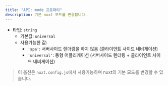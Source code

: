 ```yaml
---
title: "API: mode 프로퍼티"
description: 기본 nuxt 모드를 변경합니다.
---
```


- 타입: `string`
  - 기본값: `universal`
  - 사용가능한 값:
    - `'spa'`: 서버사이드 렌더링을 하지 않음 (클라이언트 사이드 네비게이션)
    - `'universal'`: 동형 어플리케이션 (서버사이드 렌더링 + 클라이언트 사이드 네비게이션)

> 이 옵션은 `nuxt.config.js`에서 사용가능하며 nuxt의 기본 모드를 변경할 수 있습니다.



